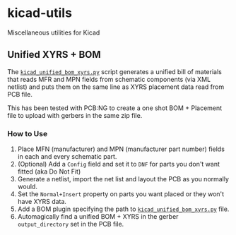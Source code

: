 # kicad-utils
Miscellaneous utilities for Kicad

## Unified XYRS + BOM

The [`kicad_unified_bom_xyrs.py`](kicad_unified_bom_xyrs.py) script generates a unified bill of materials that reads MFR and MPN fields from schematic components (via XML netlist) and puts them on the same line as XYRS placement data read from PCB file.

This has been tested with PCB:NG to create a one shot BOM + Placement file to upload with gerbers in the same zip file.

### How to Use

1. Place MFN (manufacturer) and MPN (manufacturer part number) fields in each and  every schematic part.
2. (Optional) Add a `Config` field and set it to `DNF` for parts you don't want fitted (aka Do Not Fit) 
3. Generate a netlist, import the net list and layout the PCB as you normally would.
4. Set the `Normal+Insert` property on parts you want placed or they won't have XYRS data.
5. Add a BOM plugin specifying the path to [`kicad_unified_bom_xyrs.py`](kicad_unified_bom_xyrs.py) file.
6. Automagically find a unified BOM + XYRS in the gerber `output_directory` set in the PCB file.  
